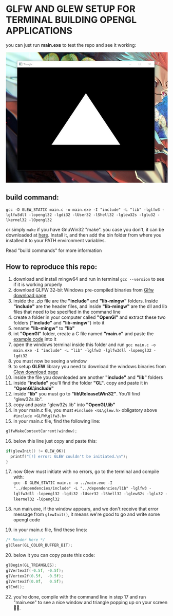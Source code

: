 # GLFW AND GLEW SETUP FOR TERMINAL BUILDING OPENGL APPLICATIONS

you can just run **main.exe** to test the repo and see it working:

![traingle](https://github.com/v1ctor13/GLFW-GLEW-hello-world-win-10-terminal-compiling/blob/master/triangle.jpg)

## build command: 
```
gcc -D GLEW_STATIC main.c -o main.exe -I "include" -L "lib" -lglfw3 -lglfw3dll -lopengl32 -lgdi32 -lUser32 -lShell32 -lglew32s -lglu32 -lkernel32 -lOpengl32
```  
or simply ```make``` if you have GnuWin32 "make". 
you case you don't, it can be downloaded at [here](https://sourceforge.net/projects/gnuwin32/files/make/3.81/make-3.81.exe/download?use_mirror=iWeb&download=). Install it, and then add the bin folder from where you installed it to your PATH environment variables.  
  
Read "build commands" for more information  
  
## How to reproduce this repo:  
  
1. download and install mingw64 and run in terminal ```gcc --version``` to see if it is working properly  
2. download GLFW 32-bit Windows pre-compiled binaries from [Glfw download page](https://www.glfw.org/download.html)  
3. inside the .zip file are the **"include"** and **"lib-mingw"** folders. Inside **"include"** are the header files, and inside **"lib-mingw"** are the dll and lib files that need to be specified in the command line  
4. create a folder in your computer called **"OpenGl"** and extract these two folders (**"include"** and **"lib-mingw"**) into it  
5. rename **"lib-mingw"** to **"lib"**  
6. int **"OpenGl"** folder, create a C file named **"main.c"** and paste the [example code](https://www.glfw.org/documentation) into it  
7. open the windows terminal inside this folder and run ```gcc main.c -o main.exe -I "include" -L "lib" -lglfw3 -lglfw3dll -lopengl32 -lgdi32```  
8. you must now be seeing a window
9. to setup **GLEW** library you need to download the windows binaries from [Glew download page](http://glew.sourceforge.net/)
10. inside the file you downloaded are another **"include"** and **"lib"** folders
11. inside **"include"** you'll find the folder **"GL"**. copy and paste it in **"OpenGL\include"**
12. inside **"lib"** you must go to **"lib\Release\Win32\"**. You'll find "glew32s.lib".
13. copy and paste "glew32s.lib" into **"OpenGL\lib"**
14. in your main.c file, you must ```#include <GL\glew.h>``` obligatory above ```#include <GLFW\glfw3.h>``` 
15. in your main.c file, find the following line:
```c
glfwMakeContextCurrent(window);
```  
16. below this line just copy and paste this:
```c
if(glewInit() != GLEW_OK){
  printf("[!] error: GLEW couldn't be initiated.\n");
}
```
17. now Glew must initiate with no errors, go to the terminal and compile with:   
```gcc -D GLEW_STATIC main.c -o ../main.exe -I "../dependencies/include" -L "../dependencies/lib" -lglfw3 -lglfw3dll -lopengl32 -lgdi32 -lUser32 -lShell32 -lglew32s -lglu32 -lkernel32 -lOpengl32```  

18. run main.exe, if the window appears, and we don't receive that error message from ```glewInit()```, it means we're good to go and write some opengl code
19. in your main.c file, find these lines: 
```c
/* Render here */
glClear(GL_COLOR_BUFFER_BIT);
```
20. below it you can copy paste this code:
```c
glBegin(GL_TRIANGLES);
glVertex2f(-0.5f, -0.5f);
glVertex2f(0.5f,  -0.5f);
glVertex2f(0.0f,   0.5f);
glEnd();
```
22. you're done, compile with the command line in step 17 and run "main.exe" to see a nice window and triangle popping up on your screen 🧐🤘.
